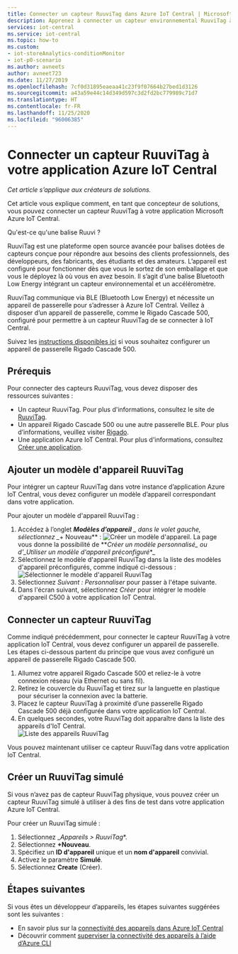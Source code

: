 ```yaml
---
title: Connecter un capteur RuuviTag dans Azure IoT Central | Microsoft Docs
description: Apprenez à connecter un capteur environnemental RuuviTag à votre application IoT Central.
services: iot-central
ms.service: iot-central
ms.topic: how-to
ms.custom:
- iot-storeAnalytics-conditionMonitor
- iot-p0-scenario
ms.author: avneets
author: avneet723
ms.date: 11/27/2019
ms.openlocfilehash: 7cf0d31895eaeaa41c23f9f07664b27bed1d3126
ms.sourcegitcommit: a43a59e44c14d349d597c3d2fd2bc779989c71d7
ms.translationtype: HT
ms.contentlocale: fr-FR
ms.lasthandoff: 11/25/2020
ms.locfileid: "96006385"
---
```

# <a name="connect-a-ruuvitag-sensor-to-your-azure-iot-central-application"></a>Connecter un capteur RuuviTag à votre application Azure IoT Central

*Cet article s’applique aux créateurs de solutions.*

Cet article vous explique comment, en tant que concepteur de solutions, vous pouvez connecter un capteur RuuviTag à votre application Microsoft Azure IoT Central.

Qu'est-ce qu'une balise Ruuvi ?

RuuviTag est une plateforme open source avancée pour balises dotées de capteurs conçue pour répondre aux besoins des clients professionnels, des développeurs, des fabricants, des étudiants et des amateurs. L’appareil est configuré pour fonctionner dès que vous le sortez de son emballage et que vous le déployez là où vous en avez besoin. Il s’agit d’une balise Bluetooth Low Energy intégrant un capteur environnemental et un accéléromètre.

RuuviTag communique via BLE (Bluetooth Low Energy) et nécessite un appareil de passerelle pour s’adresser à Azure IoT Central. Veillez à disposer d’un appareil de passerelle, comme le Rigado Cascade 500, configuré pour permettre à un capteur RuuviTag de se connecter à IoT Central.

Suivez les [instructions disponibles ici](./howto-connect-rigado-cascade-500.md) si vous souhaitez configurer un appareil de passerelle Rigado Cascade 500.

## <a name="prerequisites"></a>Prérequis

Pour connecter des capteurs RuuviTag, vous devez disposer des ressources suivantes :

* Un capteur RuuviTag. Pour plus d'informations, consultez le site de [RuuviTag](https://ruuvi.com/).
* Un appareil Rigado Cascade 500 ou une autre passerelle BLE. Pour plus d’informations, veuillez visiter [Rigado](https://www.rigado.com/).
* Une application Azure IoT Central. Pour plus d'informations, consultez [Créer une application](./quick-deploy-iot-central.md).

## <a name="add-a-ruuvitag-device-template"></a>Ajouter un modèle d'appareil RuuviTag

Pour intégrer un capteur RuuviTag dans votre instance d’application Azure IoT Central, vous devez configurer un modèle d’appareil correspondant dans votre application.

Pour ajouter un modèle d'appareil RuuviTag :

1. Accédez à l’onglet ***Modèles d’appareil** _ dans le volet gauche, sélectionnez _*+ Nouveau** :  ![Créer un modèle d'appareil](./media/howto-connect-ruuvi/devicetemplate-new.png). La page vous donne la possibilité de **_Créer un modèle personnalisé_*_ ou d'_*_Utiliser un modèle d'appareil préconfiguré_*_
1. Sélectionnez le modèle d'appareil RuuviTag dans la liste des modèles d'appareil préconfigurés, comme indiqué ci-dessous :  ![Sélectionner le modèle d'appareil RuuviTag](./media/howto-connect-ruuvi/devicetemplate-preconfigured.png)
1. Sélectionnez _*_Suivant : Personnaliser_*_ pour passer à l'étape suivante.
1. Dans l'écran suivant, sélectionnez _*_Créer_*_ pour intégrer le modèle d'appareil C500 à votre application IoT Central.

## <a name="connect-a-ruuvitag-sensor"></a>Connecter un capteur RuuviTag

Comme indiqué précédemment, pour connecter le capteur RuuviTag à votre application IoT Central, vous devez configurer un appareil de passerelle. Les étapes ci-dessous partent du principe que vous avez configuré un appareil de passerelle Rigado Cascade 500.  

1. Allumez votre appareil Rigado Cascade 500 et reliez-le à votre connexion réseau (via Ethernet ou sans fil).
1. Retirez le couvercle du RuuviTag et tirez sur la languette en plastique pour sécuriser la connexion avec la batterie.
1. Placez le capteur RuuviTag à proximité d’une passerelle Rigado Cascade 500 déjà configurée dans votre application IoT Central.
1. En quelques secondes, votre RuuviTag doit apparaître dans la liste des appareils d'IoT Central.  
    ![Liste des appareils RuuviTag](./media/howto-connect-ruuvi/ruuvi-devicelist.png)

Vous pouvez maintenant utiliser ce capteur RuuviTag dans votre application IoT Central.  

## <a name="create-a-simulated-ruuvitag"></a>Créer un RuuviTag simulé

Si vous n’avez pas de capteur RuuviTag physique, vous pouvez créer un capteur RuuviTag simulé à utiliser à des fins de test dans votre application Azure IoT Central.

Pour créer un RuuviTag simulé :

1. Sélectionnez _*Appareils > RuuviTag**.
1. Sélectionnez **+Nouveau**.
1. Spécifiez un **ID d'appareil** unique et un **nom d'appareil** convivial.  
1. Activez le paramètre **Simulé**.
1. Sélectionnez **Create** (Créer).  

## <a name="next-steps"></a>Étapes suivantes

Si vous êtes un développeur d’appareils, les étapes suivantes suggérées sont les suivantes :

- En savoir plus sur la [connectivité des appareils dans Azure IoT Central](./concepts-get-connected.md)
- Découvrir comment [superviser la connectivité des appareils à l’aide d’Azure CLI](./howto-monitor-devices-azure-cli.md)
